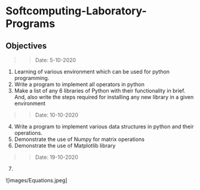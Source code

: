# Softcomputing-Laboratory-Programs

## Objectives

>> Date: 5-10-2020
1. Learning of various environment which can be used for python programming.
2. Write a program to implement all operators in python
3. Make a list of any 6 libraries of Python with their functionality in brief. And, also write the steps required for installing any new library in a given environment


>> Date: 10-10-2020
4. Write a program to implement various data structures in python and their operations.
5. Demonstrate the use of Numpy for matrix operations
6. Demonstrate the use of Matplotlib library

>> Date: 19-10-2020
7. 
![images/Equations.jpeg]
